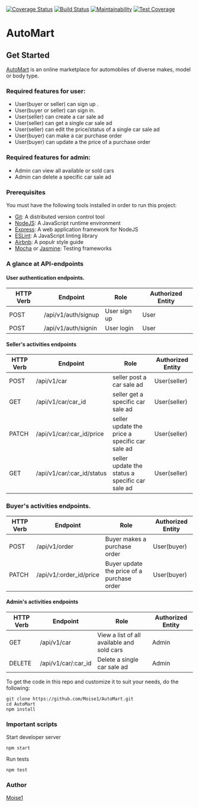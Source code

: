 [![Coverage Status](https://coveralls.io/repos/github/Moise1/AutoMart/badge.svg?branch=develop)](https://coveralls.io/github/Moise1/AutoMart?branch=develop)
[![Build Status](https://travis-ci.com/Moise1/AutoMart.svg?branch=develop)](https://travis-ci.com/Moise1/AutoMart)
[![Maintainability](https://api.codeclimate.com/v1/badges/f127564517d3a59e3b7c/maintainability)](https://codeclimate.com/github/Moise1/AutoMart/maintainability)
[![Test Coverage](https://api.codeclimate.com/v1/badges/f127564517d3a59e3b7c/test_coverage)](https://codeclimate.com/github/Moise1/AutoMart/test_coverage)
# AutoMart 

## Get Started 

[AutoMart](https://moise1.github.io/AutoMart/UI/)  is an online marketplace for automobiles of diverse makes, model or body type.

###  Required features for user: 

* User(buyer or seller)  can sign up .<br/>
* User(buyer or seller) can sign in.<br/>
* User(seller) can create a car sale ad<br/>
* User(seller) can get a single car sale ad<br/>
* User(seller) can edit the price/status of  a single car sale ad<br/>
* User(buyer) can make a car purchase order<br/>
* User(buyer) can update a the price of a purchase order<br/>


###  Required features for admin: 

* Admin  can view all available or sold cars<br/>
* Admin  can delete a specific car sale ad<br/>



### Prerequisites 
You must have the following tools installed in order to run this project: <br/>

* [Git](https://git-scm.com/book/en/v2/Getting-Started-Installing-Git): A distributed version control tool 
* [NodeJS](https://nodejs.org/en/): A  JavaScript runtime environment<br/>
* [Express](https://expressjs.com/): A web application framework for NodeJS <br/>
* [ESLint](https://eslint.org/): A JavaScript linting library <br/>
* [Airbnb](https://github.com/airbnb/javascript): A populr style guide<br/>
* [Mocha](https://mochajs.org/) or [Jasmine](https://jasmine.github.io/): Testing frameworks

### A glance at API-endpoints 

#### User authentication endpoints.


| HTTP Verb     | Endpoint      | Role | Authorized Entity  |
| ------------- | ------------- | ------ |          ----------- |
| POST  | /api/v1/auth/signup  |    User sign up             | User
| POST  | /api/v1/auth/signin  |  User login             | User


#### Seller's  activities endpoints

| HTTP Verb     | Endpoint      | Role | Authorized Entity  |
| ------------- | ------------- | ------ |          ----------- |
| POST  | /api/v1/car  |    seller post a car sale ad             | User(seller)
| GET  | /api/v1/car/car_id  |  seller get a specific car sale ad           | User(seller)
| PATCH  | /api/v1/car/:car_id/price  |  seller update the price a specific car sale ad           | User(seller)
| GET  | /api/v1/car/:car_id/status  |  seller update the status a specific car sale ad           | User(seller)


### Buyer's  activities endpoints.


| HTTP Verb     | Endpoint      | Role | Authorized Entity  |
| ------------- | ------------- | ------ |          ----------- |
| POST  | /api/v1/order  |    Buyer makes a purchase order             | User(buyer)
| PATCH  | /api/v1/:order_id/price |  Buyer update the price of a purchase order            | User(buyer)


#### Admin's  activities endpoints 

| HTTP Verb     | Endpoint      | Role | Authorized Entity  |
| ------------- | ------------- | ------ |          ----------- |
| GET   | /api/v1/car |   View a list of all available and sold cars | Admin
| DELETE   | /api/v1/car/:car_id |  Delete a single car sale ad|Admin 


To get the code in this repo and customize it to suit your needs, do the following:<br/> 

```
git clone https://github.com/Moise1/AutoMart.git
cd AutoMart
npm install

```
### Important scripts 

Start developer server 

`npm start`

Run tests 

`npm test`

### Author 

[Moise1](https://github.com/Moise1)
